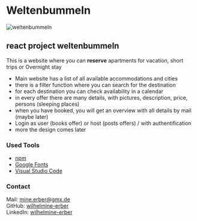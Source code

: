 
# Weltenbummeln


![weltenbummeln](https://user-images.githubusercontent.com/74241434/186416846-f1270244-8c04-47c2-84e8-40a7f669343a.png)



## react project weltenbummeln
This is a website where you can **reserve** apartments for vacation, short trips or Overnight stay
- Main website has a list of all available accommodations and cities
- there is a filter function where you can search for the destination
- for each destination you can check availability in a calendar
- in every offer there are many details, with pictures, description, price, persons (sleeping places)
- when you have booked, you will get an overview with all details by mail (maybe later)
- Login as user (books offer) or host (posts offers) / with authentification
- more the design comes later


### Used Tools
- [npm](https://www.npmjs.com/)
- [Google Fonts](https://fonts.google.com/)
- [Visual Studio Code](https://code.visualstudio.com/)


### Contact
Mail: <mine.erber@gmx.de><br>
GitHub: [wilhelmine-erber](https://github.com/wilhelmine-erber)<br>
LinkedIn: [wilhelmine-erber](https://www.linkedin.com/in/wilhelmine-erber-248491217/)
